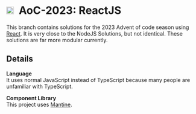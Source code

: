<!-- TODO: Upload a transparent icon & use that instead -->
# <img src="https://avatars.githubusercontent.com/u/152345110" width="20"/>&nbsp;&nbsp;AoC-2023: ReactJS

This branch contains solutions for the 2023 Advent of code season using [React](https://react.dev/). It is very close to the NodeJS Solutions, but not identical. These solutions are far more modular currently. 

## Details
**Language**  
It uses normal JavaScript instead of TypeScript because many people are unfamiliar with TypeScript. 

**Component Library**  
This project uses [Mantine](https://mantine.dev).